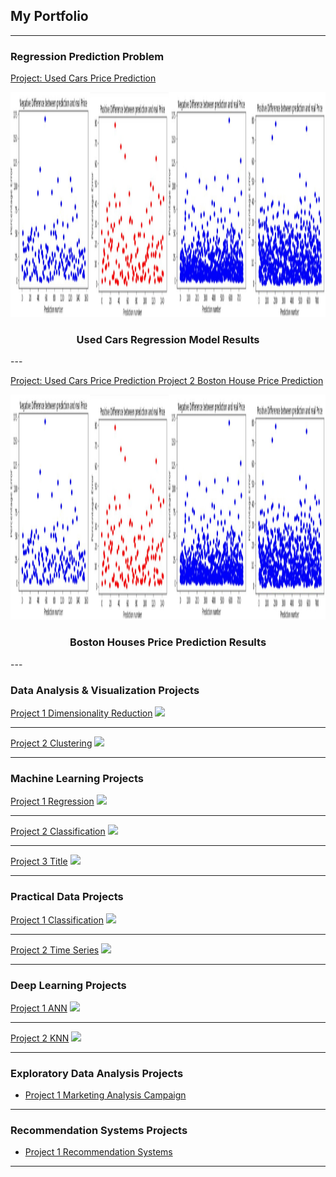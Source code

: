 ## My Portfolio

---

### Regression Prediction Problem

[Project: Used Cars Price Prediction ](https://github.com/CharlesDeLabra/Used-Cars-Regression-Model)
<p align="center">
    <img src="https://github.com/CharlesDeLabra/Used-Cars-Regression-Model/blob/main/imagen/foto1.png?raw=true" alt="Logo" width=800 height=360>
  <h3 align="center">Used Cars Regression Model Results</h3>
  <p align="center">
</p>
---
    
[Project: Used Cars Price Prediction ](https://github.com/CharlesDeLabra/Used-Cars-Regression-Model)
[Project 2 Boston House Price Prediction](https://github.com/CharlesDeLabra/Boston-House-Price-Prediction)
<p align="center">
    <img src="https://github.com/CharlesDeLabra/Used-Cars-Regression-Model/blob/main/imagen/foto1.png?raw=true" alt="Logo" width=800 height=360>
  <h3 align="center">Boston Houses Price Prediction Results</h3>
  <p align="center">
</p>
---

### Data Analysis & Visualization Projects 

[Project 1 Dimensionality Reduction](/sample_page)
<img src="images/dummy_thumbnail.jpg?raw=true"/>

---
[Project 2 Clustering](/pdf/sample_presentation.pdf)
<img src="images/dummy_thumbnail.jpg?raw=true"/>

---

### Machine Learning Projects 

[Project 1 Regression](/sample_page)
<img src="images/dummy_thumbnail.jpg?raw=true"/>

---
[Project 2 Classification](/pdf/sample_presentation.pdf)
<img src="images/dummy_thumbnail.jpg?raw=true"/>

---
[Project 3 Title](http://example.com/)
<img src="images/dummy_thumbnail.jpg?raw=true"/>

---

### Practical Data  Projects 

[Project 1 Classification](/sample_page)
<img src="images/dummy_thumbnail.jpg?raw=true"/>

---
[Project 2 Time Series](/pdf/sample_presentation.pdf)
<img src="images/dummy_thumbnail.jpg?raw=true"/>

---

### Deep Learning  Projects 

[Project 1 ANN](/sample_page)
<img src="images/dummy_thumbnail.jpg?raw=true"/>

---
[Project 2 KNN](/pdf/sample_presentation.pdf)
<img src="images/dummy_thumbnail.jpg?raw=true"/>

---

### Exploratory Data Analysis Projects 

- [Project 1 Marketing Analysis Campaign](https://charlesdelabra.github.io/EDA-Marketing-Campaign/)

---

### Recommendation Systems  Projects 

- [Project 1 Recommendation Systems](http://example.com/)

---











